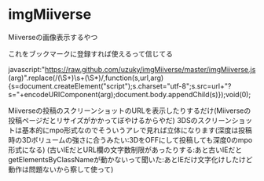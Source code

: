 imgMiiverse
===========

Miiverseの画像表示するやつ

これをブックマークに登録すれば使えるって信じてる

javascript:"https://raw.github.com/uzuky/imgMiiverse/master/imgMiiverse.js (arg)".replace(/(\S+)\s+(\S*)/,function(s,url,arg){s=document.createElement("script");s.charset="utf-8";s.src=url+"?s="+encodeURIComponent(arg);document.body.appendChild(s)});void(0);


Miiverseの投稿のスクリーンショットのURLを表示したりするだけ(Miiverseの投稿ページだとリサイズがかかってぼやけるからやだ)
3DSのスクリーンショットは基本的にmpo形式なのでそういうアレで見れば立体になります(深度は投稿時の3Dボリュームの強さに合うみたい:3DをOFFにして投稿しても深度0のmpo形式になる)
(古いIEだとURL欄の文字数制限があったりする:あと古いIEだとgetElementsByClassNameが動かないって聞いた:あとIEだけ文字化けしたけど動作は問題ないから察して使って)
